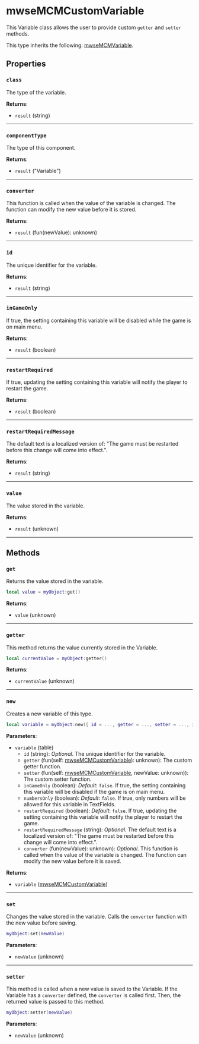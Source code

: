 # mwseMCMCustomVariable
<div class="search_terms" style="display: none">mwsemcmcustomvariable</div>

<!---
	This file is autogenerated. Do not edit this file manually. Your changes will be ignored.
	More information: https://github.com/MWSE/MWSE/tree/master/docs
-->

This Variable class allows the user to provide custom `getter` and `setter` methods.

This type inherits the following: [mwseMCMVariable](../types/mwseMCMVariable.md).
## Properties

### `class`
<div class="search_terms" style="display: none">class</div>

The type of the variable.

**Returns**:

* `result` (string)

***

### `componentType`
<div class="search_terms" style="display: none">componenttype</div>

The type of this component.

**Returns**:

* `result` ("Variable")

***

### `converter`
<div class="search_terms" style="display: none">converter</div>

This function is called when the value of the variable is changed. The function can modify the new value before it is stored.

**Returns**:

* `result` (fun(newValue): unknown)

***

### `id`
<div class="search_terms" style="display: none">id</div>

The unique identifier for the variable.

**Returns**:

* `result` (string)

***

### `inGameOnly`
<div class="search_terms" style="display: none">ingameonly</div>

If true, the setting containing this variable will be disabled while the game is on main menu.

**Returns**:

* `result` (boolean)

***

### `restartRequired`
<div class="search_terms" style="display: none">restartrequired</div>

If true, updating the setting containing this variable will notify the player to restart the game.

**Returns**:

* `result` (boolean)

***

### `restartRequiredMessage`
<div class="search_terms" style="display: none">restartrequiredmessage</div>

The default text is a localized version of: "The game must be restarted before this change will come into effect.".

**Returns**:

* `result` (string)

***

### `value`
<div class="search_terms" style="display: none">value</div>

The value stored in the variable.

**Returns**:

* `result` (unknown)

***

## Methods

### `get`
<div class="search_terms" style="display: none">get</div>

Returns the value stored in the variable.

```lua
local value = myObject:get()
```

**Returns**:

* `value` (unknown)

***

### `getter`
<div class="search_terms" style="display: none">getter, ter</div>

This method returns the value currently stored in the Variable.

```lua
local currentValue = myObject:getter()
```

**Returns**:

* `currentValue` (unknown)

***

### `new`
<div class="search_terms" style="display: none">new</div>

Creates a new variable of this type.

```lua
local variable = myObject:new({ id = ..., getter = ..., setter = ..., inGameOnly = ..., numbersOnly = ..., restartRequired = ..., restartRequiredMessage = ..., converter = ... })
```

**Parameters**:

* `variable` (table)
	* `id` (string): *Optional*. The unique identifier for the variable.
	* `getter` (fun(self: [mwseMCMCustomVariable](../types/mwseMCMCustomVariable.md)): unknown): The custom getter function.
	* `setter` (fun(self: [mwseMCMCustomVariable](../types/mwseMCMCustomVariable.md), newValue: unknown)): The custom setter function.
	* `inGameOnly` (boolean): *Default*: `false`. If true, the setting containing this variable will be disabled if the game is on main menu.
	* `numbersOnly` (boolean): *Default*: `false`. If true, only numbers will be allowed for this variable in TextFields.
	* `restartRequired` (boolean): *Default*: `false`. If true, updating the setting containing this variable will notify the player to restart the game.
	* `restartRequiredMessage` (string): *Optional*.  The default text is a localized version of: "The game must be restarted before this change will come into effect.".
	* `converter` (fun(newValue): unknown): *Optional*. This function is called when the value of the variable is changed. The function can modify the new value before it is saved.

**Returns**:

* `variable` ([mwseMCMCustomVariable](../types/mwseMCMCustomVariable.md))

***

### `set`
<div class="search_terms" style="display: none">set</div>

Changes the value stored in the variable. Calls the `converter` function with the new value before saving.

```lua
myObject:set(newValue)
```

**Parameters**:

* `newValue` (unknown)

***

### `setter`
<div class="search_terms" style="display: none">setter, ter</div>

This method is called when a new value is saved to the Variable. If the Variable has a `converter` defined, the `converter` is called first. Then, the returned value is passed to this method.

```lua
myObject:setter(newValue)
```

**Parameters**:

* `newValue` (unknown)

